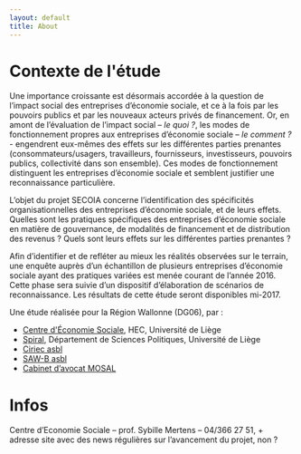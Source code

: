 ```yaml
---
layout: default
title: About
---
```


Contexte de l'étude
================================
Une importance croissante est désormais accordée à la question de l’impact social des entreprises d’économie sociale, et ce à la fois par les pouvoirs publics et par les nouveaux acteurs privés de financement. Or, en amont de l’évaluation de l’impact social – *le quoi ?*, les modes de fonctionnement propres aux entreprises d’économie sociale – *le comment ?* - engendrent eux-mêmes des effets sur les différentes parties prenantes (consommateurs/usagers, travailleurs, fournisseurs, investisseurs, pouvoirs publics, collectivité dans son ensemble). Ces modes de fonctionnement distinguent les entreprises d’économie sociale et semblent justifier une reconnaissance particulière.   

L’objet du projet SECOIA concerne l’identification des spécificités organisationnelles des entreprises d’économie sociale, et de leurs effets. Quelles sont les pratiques spécifiques des entreprises d’économie sociale en matière de gouvernance, de modalités de financement et de distribution des revenus ? Quels sont leurs effets sur les différentes parties prenantes ? 

Afin d’identifier et de refléter au mieux les réalités observées sur le terrain, une enquête auprès d’un échantillon de plusieurs entreprises d’économie sociale ayant des pratiques variées est menée courant de l’année 2016. Cette phase sera suivie d’un dispositif d’élaboration de scénarios de reconnaissance. Les résultats de cette étude seront disponibles mi-2017.

Une étude réalisée pour la Région Wallonne (DG06), par :

-	[Centre d'Économie Sociale](http://www.ces.ulg.ac.be), HEC, Université de Liège
-	[Spiral](http://www.spiral.ulg.ac.be), Département de Sciences Politiques, Université de Liège
-	[Ciriec asbl](http://www.ciriec.ulg.ac.be)
-	[SAW-B asbl](http://www.saw-b.be)
-	[Cabinet d’avocat MOSAL](http://www.mosal.be)

Infos
=======================
Centre d’Economie Sociale – prof. Sybille Mertens – 04/366 27 51, + adresse site avec des news régulières sur l’avancement du projet, non ?
